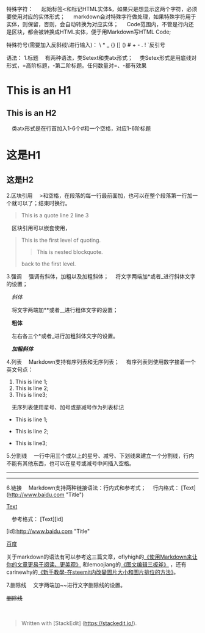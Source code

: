 ﻿
特殊字符：
　 起始标签&lt;和标记HTML实体&amp;，如果只是想显示这两个字符，必须要使用对应的实体形式；
　 markdown会对特殊字符做处理，如果特殊字符用于实体，则保留，否则，会自动转换为对应实体；
　 Code范围内，不管是行内还是区块，都会被转换成HTML实体，便于用Markdown写HTML Code;
 
特殊符号(需要加入反斜线\进行输入)：
\\   \* \_ \{} \[] \() \# \+ \- \. \!
 \`反引号
 
语法：
1.标题
　有两种语法，类Setext和类atx形式；
　类Setex形式是用底线对形式，=高阶标题，-第二阶标题。任何数量对=、-都有效果

This is an H1
=
This is an H2
-

　类atx形式是在行首加入1-6个#和一个空格，对应1-6阶标题

# 这是H1

## 这是H2


2.区块引用
　\>和空格，在段落的每一行最前面加，也可以在整个段落第一行加一个就可以了；结束时换行。

>This is a quote
>line 2
>line 3

　区块引用可以嵌套使用，

>This is the first level of quoting.
> 
> >This is nested blockquote.
>  
>  back to the first level.

3.强调
　强调有斜体，加粗以及加粗斜体；
　将文字两端加\*或者\_进行斜体文字的设置；

　*斜体*

　将文字两端加\*\*或者\_\_进行粗体文字的设置；

　__粗体__

　左右各三个\*或者\_进行加粗斜体文字的设置。

　***加粗斜体***

4.列表
　Markdown支持有序列表和无序列表；
　有序列表则使用数字接着一个英文句点：

1. This is line 1;
2. This is line 2;
3. This is line3;

　无序列表使用星号、加号或是减号作为列表标记

+ This is line 1;
- This is line 2;
* This is line3;

5.分割线
　一行中用三个或以上的星号、减号、下划线来建立一个分割线，行内不能有其他东西，也可以在星号或减号中间插入空格。

***
- - -

6.链接
　Markdown支持两种链接语法：行内式和参考式；
　行内格式：
\[Text\]\(http://www.baidu.com "Title"\)

[Text](http://www.baidu.com "Title")

　参考格式：
\[Text\]\[id\]

\[id\]:http://www.baidu.com "Title"


[1]:http://www.baidu.com "Title"
[百度][1]

关于markdown的语法有可以参考这三篇文章，oflyhigh的[《使用Markdown来让你的文章更易于阅读、更美观》][1] 和lemoojiang的[《图文编辑三板斧》][2] ，还有 carinewhy的[《新手教學-在steemit内改變圖片大小和圖片排位的方法》][3]。

[1]: https://steemit.com/cn/@oflyhigh/markdown"Title"

[2]: https://steemit.com/cn/@lemooljiang/4mddsq"Title"

[3]: https://steemit.com/cn-tutorial/@carinewhy/625apt-steemit"Title"

7.删除线
　文字两端加~~进行文字删除线的设置。

~~删除线~~




　






 


> Written with [StackEdit] (https://stackedit.io/).
